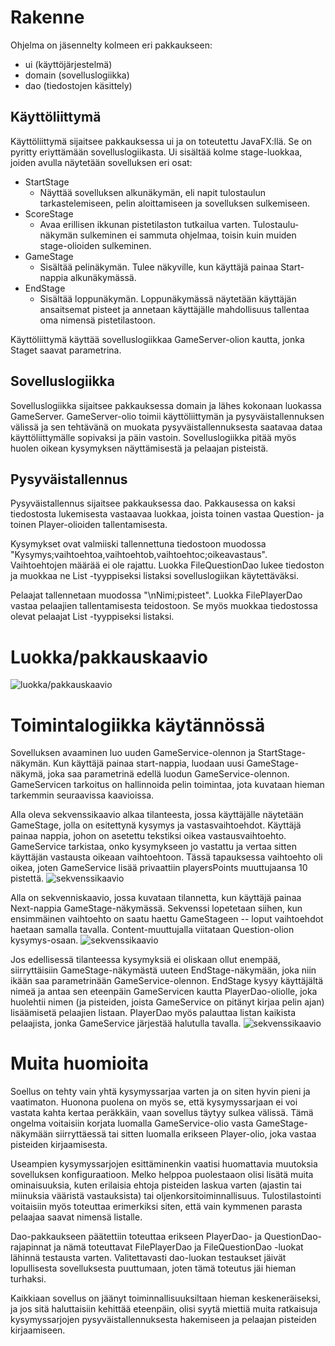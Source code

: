 # Rakenne

Ohjelma on jäsennelty kolmeen eri pakkaukseen:
*  ui (käyttöjärjestelmä)
*  domain (sovelluslogiikka) 
*  dao (tiedostojen käsittely)

## Käyttöliittymä

Käyttöliittymä sijaitsee pakkauksessa ui ja on toteutettu JavaFX:llä. Se on pyritty eriyttämään sovelluslogiikasta. Ui sisältää kolme stage-luokkaa, joiden avulla näytetään sovelluksen eri osat:

* StartStage
	* Näyttää sovelluksen alkunäkymän, eli napit tulostaulun tarkastelemiseen, pelin aloittamiseen ja sovelluksen sulkemiseen.
* ScoreStage
	* Avaa erillisen ikkunan pistetilaston tutkailua varten. Tulostaulu-näkymän sulkeminen ei sammuta ohjelmaa, toisin kuin muiden stage-olioiden sulkeminen.  
* GameStage
	* Sisältää pelinäkymän. Tulee näkyville, kun käyttäjä painaa Start-nappia alkunäkymässä.
* EndStage  
	* Sisältää loppunäkymän. Loppunäkymässä  näytetään käyttäjän ansaitsemat pisteet ja annetaan käyttäjälle mahdollisuus tallentaa oma nimensä pistetilastoon. 

Käyttöliittymä käyttää sovelluslogiikkaa GameServer-olion kautta, jonka Staget saavat parametrina. 

## Sovelluslogiikka

Sovelluslogiikka sijaitsee pakkauksessa domain ja lähes kokonaan luokassa GameServer. GameServer-olio toimii käyttöliittymän ja pysyväistallennuksen välissä ja sen tehtävänä on muokata pysyväistallennuksesta saatavaa dataa käyttöliittymälle sopivaksi ja päin vastoin. Sovelluslogiikka pitää myös huolen oikean kysymyksen näyttämisestä ja pelaajan pisteistä. 

## Pysyväistallennus
   
Pysyväistallennus sijaitsee pakkauksessa dao. Pakkausessa on kaksi tiedostosta lukemisesta vastaavaa luokkaa, joista toinen vastaa Question- ja toinen Player-olioiden tallentamisesta.

Kysymykset ovat valmiiski tallennettuna tiedostoon muodossa "Kysymys;vaihtoehtoa,vaihtoehtob,vaihtoehtoc;oikeavastaus". Vaihtoehtojen määrää ei ole rajattu. Luokka FileQuestionDao lukee tiedoston ja muokkaa ne List <Question> -tyyppiseksi listaksi sovelluslogiikan käytettäväksi.

Pelaajat tallennetaan muodossa "\nNimi;pisteet". Luokka FilePlayerDao vastaa pelaajien tallentamisesta teidostoon. Se myös muokkaa tiedostossa olevat pelaajat List <Player> -tyyppiseksi listaksi.  
 
# Luokka/pakkauskaavio

![luokka/pakkauskaavio](https://github.com/ruuskal/ot-harjoitustyo/blob/master/dokumentaatio/lpkaavio.png)

# Toimintalogiikka käytännössä

Sovelluksen avaaminen luo uuden GameService-olennon ja StartStage-näkymän. Kun käyttäjä painaa start-nappia, luodaan uusi GameStage-näkymä, joka saa parametrinä edellä luodun GameService-olennon. GameServicen tarkoitus on hallinnoida pelin toimintaa, jota kuvataan hieman tarkemmin seuraavissa kaavioissa.

Alla oleva sekvenssikaavio alkaa tilanteesta, jossa käyttäjälle näytetään GameStage, jolla on esitettynä kysymys ja vastasvaihtoehdot. Käyttäjä painaa nappia, johon on asetettu tekstiksi oikea vastausvaihtoehto. GameService tarkistaa, onko kysymykseen jo vastattu ja vertaa sitten käyttäjän vastausta oikeaan vaihtoehtoon. Tässä tapauksessa vaihtoehto oli oikea, joten GameService lisää privaattiin playersPoints muuttujaansa 10 pistettä.
![sekvenssikaavio](https://github.com/ruuskal/ot-harjoitustyo/blob/master/dokumentaatio/sekvenssiOikeaVastaus.png)


Alla on sekvenniskaavio, jossa kuvataan tilannetta, kun käyttäjä painaa Next-nappia GameStage-näkymässä. Sekvenssi lopetetaan siihen, kun ensimmäinen vaihtoehto on saatu haettu GameStageen -- loput vaihtoehdot haetaan samalla tavalla. Content-muuttujalla viitataan Question-olion kysymys-osaan. 
![sekvenssikaavio](https://github.com/ruuskal/ot-harjoitustyo/blob/master/dokumentaatio/sekvenssiNext.png)

Jos edellisessä tilanteessa kysymyksiä ei oliskaan ollut enempää, siirryttäisiin GameStage-näkymästä uuteen EndStage-näkymään, joka niin ikään saa parametrinään GameService-olennon. EndStage kysyy käyttäjältä nimeä ja antaa sen eteenpäin GameServicen kautta PlayerDao-oliolle, joka huolehtii nimen (ja pisteiden, joista GameService on pitänyt kirjaa pelin ajan)  lisäämisetä pelaajien listaan. PlayerDao myös palauttaa listan kaikista pelaajista, jonka GameService järjestää halutulla tavalla.
![sekvenssikaavio](https://github.com/ruuskal/ot-harjoitustyo/blob/master/dokumentaatio/sekvenssiEndStage.png)



# Muita huomioita

Soellus on tehty vain yhtä kysymyssarjaa varten ja on siten hyvin pieni ja vaatimaton. Huonona puolena on myös se, että kysymyssarjaan ei voi vastata kahta kertaa peräkkäin, vaan sovellus täytyy sulkea välissä. Tämä ongelma voitaisiin korjata luomalla GameService-olio vasta GameStage-näkymään siirryttäessä tai sitten luomalla erikseen Player-olio, joka vastaa pisteiden kirjaamisesta. 
 
Useampien kysymyssarjojen esittäminenkin vaatisi huomattavia muutoksia sovelluksen konfiguraatioon. Melko helppoa puolestaaon olisi lisätä muita ominaisuuksia, kuten erilaisia ehtoja pisteiden laskua varten (ajastin tai miinuksia vääristä vastauksista) tai oljenkorsitoiminnallisuus. Tulostilastointi voitaisiin myös toteuttaa erimerkiksi siten, että vain kymmenen parasta pelaajaa saavat nimensä listalle.  

Dao-pakkaukseen päätettiin toteuttaa erikseen PlayerDao- ja QuestionDao-rajapinnat ja nämä toteuttavat FilePlayerDao ja FileQuestionDao -luokat lähinnä testausta varten. Valitettavasti dao-luokan testaukset jäivät lopullisesta sovelluksesta puuttumaan, joten tämä toteutus jäi hieman turhaksi. 
 
Kaikkiaan sovellus on jäänyt toiminnallisuuksiltaan hieman keskeneräiseksi, ja jos sitä haluttaisiin kehittää eteenpäin, olisi syytä miettiä muita ratkaisuja kysymyssarjojen pysyväistallennuksesta hakemiseen ja pelaajan pisteiden kirjaamiseen. 
